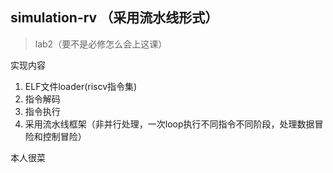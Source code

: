 
## simulation-rv （采用流水线形式）

>lab2（要不是必修怎么会上这课）

实现内容
1. ELF文件loader(riscv指令集)
2. 指令解码
3. 指令执行
4. 采用流水线框架（非并行处理，一次loop执行不同指令不同阶段，处理数据冒险和控制冒险）

本人很菜
